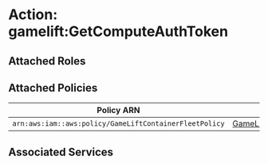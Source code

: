 # Action: gamelift:GetComputeAuthToken

## Attached Roles

## Attached Policies

| Policy ARN | Policy Name |
|------------|-------------|
| `arn:aws:iam::aws:policy/GameLiftContainerFleetPolicy` | [GameLiftContainerFleetPolicy](../policies.md#gameliftcontainerfleetpolicy) |

## Associated Services

